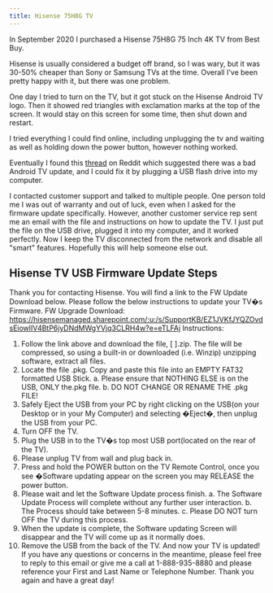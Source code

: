 ```yaml
---
title: Hisense 75H8G TV
---
```


In September 2020 I purchased a Hisense 75H8G 75 Inch 4K TV from Best Buy.

Hisense is usually considered a budget off brand, so I was wary, but it was 30-50% cheaper than Sony or Samsung TVs at the time. Overall I've been pretty happy with it, but there was one problem.

One day I tried to turn on the TV, but it got stuck on the Hisense Android TV logo. Then it showed red triangles with exclamation marks at the top of the screen. It would stay on this screen for some time, then shut down and restart. 

I tried everything I could find online, including unplugging the tv and waiting as well as holding down the power button, however nothing worked.

Eventually I found this [thread](https://www.reddit.com/r/Hisense/comments/ivxzf2/hisense_h9f_stuck_in_boot_loop/) on Reddit which suggested there was a bad Android TV update, and I could fix it by plugging a USB flash drive into my computer.

I contacted customer support and talked to multiple people. One person told me I was out of warranty and out of luck, even when I asked for the firmware update specifically. However, another customer service rep sent me an email with the file and instructions on how to update the TV. I just put the file on the USB drive, plugged it into my computer, and it worked perfectly. Now I keep the TV disconnected from the network and disable all "smart" features. Hopefully this will help someone else out.

## Hisense TV USB Firmware Update Steps
Thank you for contacting Hisense. You will find a link to the FW Update Download below. Please follow the below instructions to update your TV�s Firmware.
FW Upgrade Download: https://hisensemanaged.sharepoint.com/:u:/s/SupportKB/EZ1JVKfJYQZOvdsEiowlIV4BtP6jyDNdMWgYVjq3CLRH4w?e=eTLFAj
Instructions:
1. Follow the link above and download the file, [ ].zip. The file will be compressed, so using a built-in or downloaded (i.e. Winzip) unzipping software, extract all files.
2. Locate the file .pkg. Copy and paste this file into an EMPTY FAT32 formatted USB Stick.
a. Please ensure that NOTHING ELSE is on the USB, ONLY the.pkg file.
b. DO NOT CHANGE OR RENAME THE .pkg FILE!
3. Safely Eject the USB from your PC by right clicking on the USB(on your Desktop or in your My Computer) and selecting �Eject�, then unplug the USB from your PC.
4. Turn OFF the TV.
5. Plug the USB in to the TV�s top most USB port(located on the rear of the TV).
6. Please unplug TV from wall and plug back in.
7. Press and hold the POWER button on the TV Remote Control, once you see �Software updating appear on the screen you may RELEASE the power button.
8. Please wait and let the Software Update process finish.
a. The Software Update Process will complete without any further user interaction.
b. The Process should take between 5-8 minutes.
c. Please DO NOT turn OFF the TV during this process.
9. When the update is complete, the Software updating Screen will disappear and the TV will come up as it normally does.
10. Remove the USB from the back of the TV.
And now your TV is updated!
If you have any questions or concerns in the meantime, please feel free to reply to this email or give me a call at 1-888-935-8880 and please reference your First and Last Name or Telephone Number. Thank you again and have a great day!


